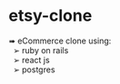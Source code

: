# etsy-clone
&#10144; eCommerce clone using:  
&nbsp; &#10146; ruby on rails  
&nbsp; &#10146; react js   
&nbsp; &#10146; postgres

